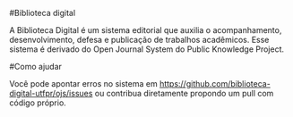 #Biblioteca digital

A Biblioteca Digital é um sistema editorial que auxilia o acompanhamento, desenvolvimento, defesa e publicação de trabalhos acadêmicos.
Esse sistema é derivado do Open Journal System do Public Knowledge Project.

#Como ajudar

Você pode apontar erros no sistema em https://github.com/biblioteca-digital-utfpr/ojs/issues
ou contribua diretamente propondo um pull com código próprio.
